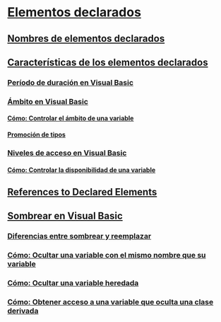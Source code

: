 # [Elementos declarados](index.md)
## [Nombres de elementos declarados](declared-element-names.md)
## [Características de los elementos declarados](declared-element-characteristics.md)
### [Período de duración en Visual Basic](lifetime.md)
### [Ámbito en Visual Basic](scope.md)
#### [Cómo: Controlar el ámbito de una variable](how-to-control-the-scope-of-a-variable.md)
#### [Promoción de tipos](type-promotion.md)
### [Niveles de acceso en Visual Basic](access-levels.md)
#### [Cómo: Controlar la disponibilidad de una variable](how-to-control-the-availability-of-a-variable.md)
## [References to Declared Elements](references-to-declared-elements.md)
## [Sombrear en Visual Basic](shadowing.md)
### [Diferencias entre sombrear y reemplazar](differences-between-shadowing-and-overriding.md)
### [Cómo: Ocultar una variable con el mismo nombre que su variable](how-to-hide-a-variable-with-the-same-name-as-your-variable.md)
### [Cómo: Ocultar una variable heredada](how-to-hide-an-inherited-variable.md)
### [Cómo: Obtener acceso a una variable que oculta una clase derivada](how-to-access-a-variable-hidden-by-a-derived-class.md)
